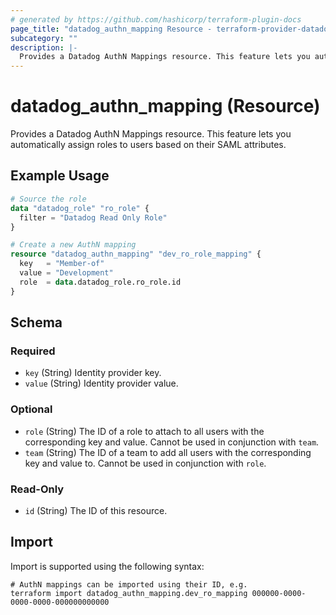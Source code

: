 ```yaml
---
# generated by https://github.com/hashicorp/terraform-plugin-docs
page_title: "datadog_authn_mapping Resource - terraform-provider-datadog"
subcategory: ""
description: |-
  Provides a Datadog AuthN Mappings resource. This feature lets you automatically assign roles to users based on their SAML attributes.
---
```


# datadog_authn_mapping (Resource)

Provides a Datadog AuthN Mappings resource. This feature lets you automatically assign roles to users based on their SAML attributes.

## Example Usage

```terraform
# Source the role
data "datadog_role" "ro_role" {
  filter = "Datadog Read Only Role"
}

# Create a new AuthN mapping
resource "datadog_authn_mapping" "dev_ro_role_mapping" {
  key   = "Member-of"
  value = "Development"
  role  = data.datadog_role.ro_role.id
}
```

<!-- schema generated by tfplugindocs -->
## Schema

### Required

- `key` (String) Identity provider key.
- `value` (String) Identity provider value.

### Optional

- `role` (String) The ID of a role to attach to all users with the corresponding key and value. Cannot be used in conjunction with `team`.
- `team` (String) The ID of a team to add all users with the corresponding key and value to. Cannot be used in conjunction with `role`.

### Read-Only

- `id` (String) The ID of this resource.

## Import

Import is supported using the following syntax:

```shell
# AuthN mappings can be imported using their ID, e.g.
terraform import datadog_authn_mapping.dev_ro_mapping 000000-0000-0000-0000-000000000000
```
